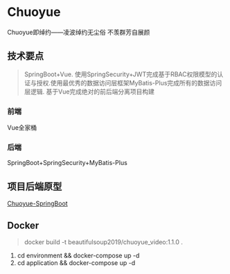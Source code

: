 # Chuoyue
Chuoyue即绰约——凌波绰约无尘俗 不羡群芳自展颜

## 技术要点
> SpringBoot+Vue. 使用SpringSecurity+JWT完成基于RBAC权限模型的认证与授权.使用最优秀的数据访问层框架MyBatis-Plus完成所有的数据访问层逻辑.
>基于Vue完成绝对的前后端分离项目构建
### 前端
Vue全家桶

### 后端
SpringBoot+SpringSecurity+MyBatis-Plus

## 项目后端原型
[Chuoyue-SpringBoot](https://github.com/fuyunwang/Chuoyue-SpringBoot)

## Docker
>docker build -t beautifulsoup2019/chuoyue_video:1.1.0 .

1. cd environment && docker-compose up -d
2. cd application && docker-compose up -d
